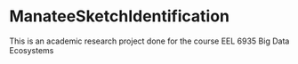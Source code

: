# ManateeSketchIdentification
This is an academic research project done for the course EEL 6935 Big Data Ecosystems
